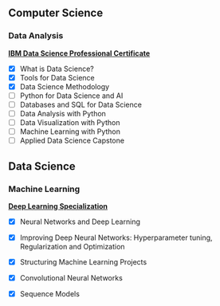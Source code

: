 ## Computer Science
### Data Analysis

[**IBM Data Science Professional Certificate**](https://www.coursera.org/professional-certificates/ibm-data-science)

- [x] What is Data Science?
- [x] Tools for Data Science
- [x] Data Science Methodology
- [ ] Python for Data Science and AI
- [ ] Databases and SQL for Data Science
- [ ] Data Analysis with Python
- [ ] Data Visualization with Python
- [ ] Machine Learning with Python
- [ ] Applied Data Science Capstone

## Data Science

### Machine Learning
[**Deep Learning Specialization**](https://www.coursera.org/specializations/deep-learning)

- [x] Neural Networks and Deep Learning
- [x] Improving Deep Neural Networks: Hyperparameter tuning, Regularization and Optimization
- [x] Structuring Machine Learning Projects
- [x] Convolutional Neural Networks
- [x] Sequence Models


